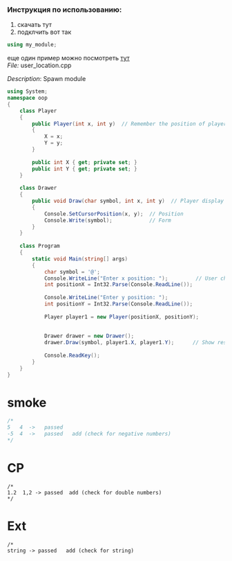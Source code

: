 ### Инструкция по использованию:
1. скачать тут
2. подклчить вот так 
```c#
using my_module;
```


еще один пример можно посмотреть [тут](https://github.com/Kyros222/Kyros222/blob/main/mark.md) <br>
*File:* user_location.cpp
 
*Description*: Spawn module
 
```c#
using System;
namespace oop
{
    class Player    
    {
        public Player(int x, int y)  // Remember the position of player`s spawn
        {
            X = x;
            Y = y;
        }
 
        public int X { get; private set; }
        public int Y { get; private set; }
    }
 
    class Drawer
    {
        public void Draw(char symbol, int x, int y)  // Player display in console
        {
            Console.SetCursorPosition(x, y);  // Position 
            Console.Write(symbol);            // Form
        }
    }
 
    class Program
    {
        static void Main(string[] args)
        {
            char symbol = '@';
            Console.WriteLine("Enter x position: ");         // User choice of position
            int positionX = Int32.Parse(Console.ReadLine());
 
            Console.WriteLine("Enter y position: ");
            int positionY = Int32.Parse(Console.ReadLine());
 
            Player player1 = new Player(positionX, positionY);
 
 
            Drawer drawer = new Drawer();
            drawer.Draw(symbol, player1.X, player1.Y);      // Show results
 
            Console.ReadKey();
        }
    }
}
```
# smoke
```c++
/*
5   4  ->   passed
-5  4  ->   passed   add (check for negative numbers)
*/
```
# CP
```
/*
1.2  1,2 -> passed  add (check for double numbers)
*/
```
# Ext
```
/*
string -> passed   add (check for string)
